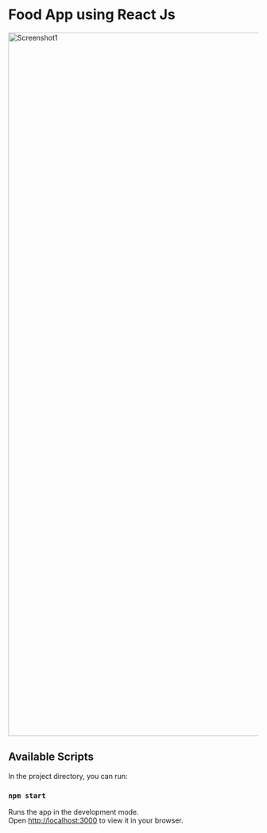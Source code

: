 # Food App using React Js

<img width="1415" alt="Screenshot1" src="https://github.com/shabbirkhan0015/FoodApp/assets/33508921/04a4e975-544e-4ff9-82e5-1eedf69251e6">


## Available Scripts

In the project directory, you can run:

### `npm start`

Runs the app in the development mode.\
Open [http://localhost:3000](http://localhost:3000) to view it in your browser.
